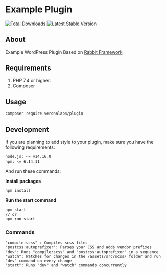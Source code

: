 # Example Plugin

[![Total Downloads](https://img.shields.io/packagist/dt/veronalabs/plugin.svg)](https://packagist.org/packages/veronalabs/plugin)
[![Latest Stable Version](https://img.shields.io/packagist/v/veronalabs/plugin.svg)](https://packagist.org/packages/veronalabs/plugin)


## About
Example WordPress Plugin Based on [Rabbit Framework](https://github.com/veronalabs/rabbit)

## Requirements

1. PHP 7.4 or higher.
2. Composer

## Usage

```bash
composer require veronalabs/plugin
```

## Development

If you are planning to add style to your plugin, make sure you have the following requirements:
```bash
node.js: <= v14.16.0
npm: <= 6.14.11
```

And run these commands:

**Install packages**
```bash
npm install
```

**Run the start command**
```bash
npm start
// or
npm run start
```

### Commands

```
"compile:scss" : Compiles scss files
"postcss:autoprefixer": Parses your CSS and adds vendor prefixes
"dev": Runs "compile:scss" and "postcss:autoprefixer" in a sequence
"watch": Watches for changes in the /assets/src/scss/ folder and run "dev" command on every change
"start": Runs "dev" and "watch" commands concurrently
```